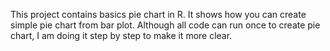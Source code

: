 
This project contains basics pie chart in R. It shows how you can create simple pie chart from bar plot. Although all code can run once to create pie chart, I am doing it step by step to make it more clear.
